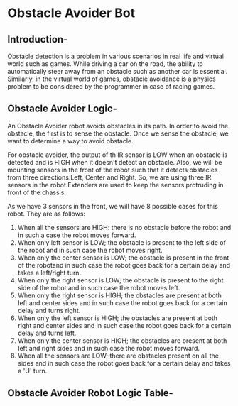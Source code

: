 # Obstacle Avoider Bot

## Introduction-
Obstacle detection is a problem in various scenarios in real life and virtual world such as games. While driving a car on the road, the ability to automatically steer away from an obstacle such as another car is essential. Similarly, in the virtual world of games, obstacle avoidance is a physics problem to be considered by the programmer in case of racing games.

## Obstacle Avoider Logic-
An Obstacle Avoider robot avoids obstacles in its path. In order to avoid the obstacle, the first is to sense the obstacle. Once we sense the obstacle, we want to determine a way to avoid obstacle.  

For obstacle avoider, the output of th IR sensor is LOW when an obstacle is detected and is HIGH when it doesn't detect an obstacle. Also, we will be mounting sensors in the front of the robot such that it detects obstacles from three directions:Left, Center and Right. So, we are using three IR sensors in the robot.Extenders are used to keep the sensors protruding in front of the chassis.

As we have 3 sensors in the front, we will have 8 possible cases for this robot. They are as follows:
1. When all the sensors are HIGH: there is no obstacle before the robot and in such a case the robot moves forward.
2. When only left sensor is LOW; the obstacle is present to the left side of the robot and in such case the robot moves right.
3. When only the center sensor is LOW; the obstacle is present in the front of the robotand in such case the robot goes back for a certain    delay and takes a left/right turn.
4. When only the right sensor is LOW; the obstacle is present to the right side of the robot and in such case the robot moves left.
5. When only the right sensor is HIGH; the obstacles are present at both left and center sides and in such case the robot goes back for a    certain delay and turns right.
6. When only the left sensor is HIGH; the obstacles are present at both right and center sides and in such case the robot goes back for a    certain delay and turns left.
7. When only the center sensor is HIGH; the obstacles are present at both left and right sides and in such case the robot moves forward.
8. When all the sensors are LOW; there are obstacles present on all the sides and in such case the robot goes back for a certain delay      and takes a 'U' turn.

## Obstacle Avoider Robot Logic Table-

